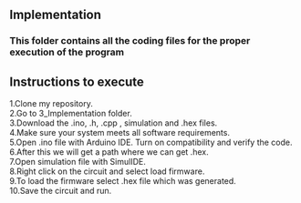 ## Implementation
### This folder contains all the coding files for the proper execution of the program

## Instructions to execute
 1.Clone my repository.  
 2.Go to 3_Implementation folder.  
 3.Download the .ino, .h, .cpp , simulation and .hex files.  
 4.Make sure your system meets all software requirements.  
 5.Open .ino file with Arduino IDE. Turn on compatibility and verify the code.  
 6.After this we will get a path where we can get .hex.  
 7.Open simulation file with SimulIDE.  
 8.Right click on the circuit and select load firmware.  
 9.To load the firmware select .hex file which was generated.  
 10.Save the circuit and run.  
